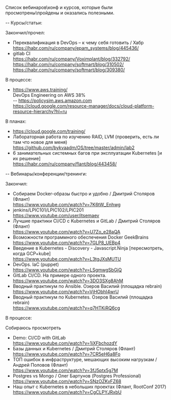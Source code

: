 Список вебинаров\конф и курсов, которые были просмотрены\пройдены и оказались полезными.

-- Курсы/статьи:

Закончил/прочел:
- Переквалификация в DevOps – к чему себя готовить / Хабр <br/>
    https://habr.com/ru/company/epam_systems/blog/445436/ <br/>
- gitlab CI <br/>
https://habr.com/ru/company/Voximplant/blog/332792/<br/>
https://habr.com/ru/company/softmart/blog/310502/ <br/>
https://habr.com/ru/company/softmart/blog/309380/ <br/>


В процессе:
- https://www.aws.training/ <br/>
DevOps Engineering on AWS 38% <br/>
-- https://policysim.aws.amazon.com <br/>
https://cloud.google.com/resource-manager/docs/cloud-platform-resource-hierarchy?hl=ru 


В планах:
- https://cloud.google.com/training/ <br/>
- Лабораторная работа по изучению RAID, LVM (проверить, есть ли там что новое для меня) <br/>
    https://github.com/bykvaadm/OS/tree/master/admin/lab2
- 6 занимательных системных багов при эксплуатации Kubernetes [и их решение] <br/>
    https://habr.com/ru/company/flant/blog/443458/



-- Вебинары/конференции/тренинги:

Закончил:
- Собираем Docker-образы быстро и удобно / Дмитрий Столяров (Флант) <br/>
    https://www.youtube.com/watch?v=7K6tW_Enhwg
- jenkins/LPIC101/LPIC102/LPIC201 <br/>
    https://www.youtube.com/user/itsemaev
- Лучшие практики CI/CD с Kubernetes и GitLab / Дмитрий Столяров (Флант) <br/>
    https://www.youtube.com/watch?v=U7Zo_e28aQA
- Возможности программного обеспечения Docker GeekBrains <br/>
    https://www.youtube.com/watch?v=7GLP8_UEBp4
- Введение в Kubernetes - Discovery - Javascript.Ninja [пересмотреть, когда GCP+kube] <br/>
    https://www.youtube.com/watch?v=L3tgJXsMUTU
- DevOps. IaC (puppet) <br/>
    https://www.youtube.com/watch?v=LSgmwgSbGjQ
- GitLab CI/CD. На примере одного проекта. <br/>
    https://www.youtube.com/watch?v=3DO3SXg8AhM
- Вводный практикум по Ansible. Озеров Василий (площадка rebrain) <br/>
    https://www.youtube.com/watch?v=VjHObhI4wrU <br/>
- Вводный практикум по Kubernetes. Озеров Василий (площадка rebrain) <br/>
    https://www.youtube.com/watch?v=q7HTKiRQ6cg

В процессе:

Собираюсь просмотреть
- Demo: CI/CD with GitLab <br/>
    https://www.youtube.com/watch?v=1iXFbchozdY
- Базы данных и Kubernetes / Дмитрий Столяров (Флант) <br/>
    https://www.youtube.com/watch?v=7CR5eH6a8Fo
- ТОП ошибок в инфраструктуре, мешающих высоким нагрузкам / Андрей Половов (Флант) <br/>
    https://www.youtube.com/watch?v=3fJ5ptx5g7M
- Postgres vs Mongo / Олег Бартунов (Postgres Professional) <br/>
    https://www.youtube.com/watch?v=SNzOZKvFZ68
- Наш опыт с Kubernetes в небольших проектах (Флант, RootConf 2017) <br/>
    https://www.youtube.com/watch?v=CgCLPYJRxbU